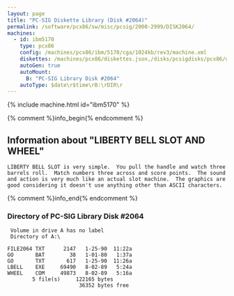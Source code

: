 ```yaml
---
layout: page
title: "PC-SIG Diskette Library (Disk #2064)"
permalink: /software/pcx86/sw/misc/pcsig/2000-2999/DISK2064/
machines:
  - id: ibm5170
    type: pcx86
    config: /machines/pcx86/ibm/5170/cga/1024kb/rev3/machine.xml
    diskettes: /machines/pcx86/diskettes.json,/disks/pcsigdisks/pcx86/diskettes.json
    autoGen: true
    autoMount:
      B: "PC-SIG Library Disk #2064"
    autoType: $date\r$time\rB:\rDIR\r
---
```


{% include machine.html id="ibm5170" %}

{% comment %}info_begin{% endcomment %}

## Information about "LIBERTY BELL SLOT AND WHEEL"

    LIBERTY BELL SLOT is very simple.  You pull the handle and watch three
    barrels roll.  Match numbers three across and score points.  The sound
    and action is very much like an actual slot machine.  The graphics are
    good considering it doesn't use anything other than ASCII characters.
{% comment %}info_end{% endcomment %}


### Directory of PC-SIG Library Disk #2064

     Volume in drive A has no label
     Directory of A:\

    FILE2064 TXT      2147   1-25-90  11:22a
    GO       BAT        38   1-01-80   1:37a
    GO       TXT       617   1-25-90  11:26a
    LBELL    EXE     69490   8-02-89   5:24a
    WHEEL    COM     49873   8-02-89   5:16a
            5 file(s)     122165 bytes
                           36352 bytes free
